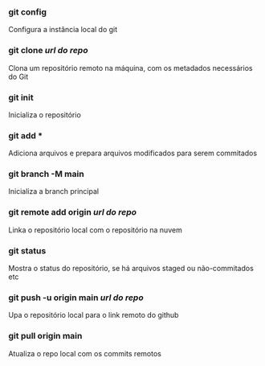 ### git config
Configura a instância local do git

### git clone *url do repo*
Clona um repositório remoto na máquina, com os metadados necessários do Git

### git init
Inicializa o repositório

### git add *
Adiciona arquivos e prepara arquivos modificados para serem commitados

### git branch -M main
Inicializa a branch principal

### git remote add origin *url do repo*
Linka o repositório local com o repositório na nuvem

### git status
Mostra o status do repositório, se há arquivos staged ou não-commitados etc

### git push -u origin main *url do repo*
Upa o repositório local para o link remoto do github

### git pull origin main
Atualiza o repo local com os commits remotos